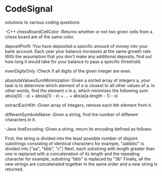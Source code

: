 # CodeSignal
solutions to various coding questions

-C++
chessBoardCellColor
 :Returns whether or not two given cells from a chess board
  are of the same color.
  
depositProfit
 :You have deposited a specific amount of money into your bank account. 
  Each year your balance increases at the same growth rate. With the 
  assumption that you don't make any additional deposits, find out how 
  long it would take for your balance to pass a specific threshold.

evenDigitsOnly
 :Check if all digits of the given integer are even.

absoluteValuesSumMinimization
 :Given a sorted array of integers a, your task is to determine which 
  element of a is closest to all other values of a. In other words, 
  find the element x in a, which minimizes the following sum:
  abs(a[0] - x) + abs(a[1] - x) + ... + abs(a[a.length - 1] - x)
  
extractEachKth
 :Given array of integers, remove each kth element from it.

differentSymbolsNaive
 :Given a string, find the number of different characters in it.

-Java
lineEncoding
 :Given a string, return its encoding defined as follows:

First, the string is divided into the least possible number of disjoint substrings consisting of identical characters
for example, "aabbbc" is divided into ["aa", "bbb", "c"]
Next, each substring with length greater than one is replaced with a concatenation of its length and the repeating character
for example, substring "bbb" is replaced by "3b"
Finally, all the new strings are concatenated together in the same order and a new string is returned.
